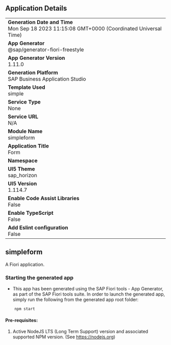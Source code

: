 ## Application Details
|               |
| ------------- |
|**Generation Date and Time**<br>Mon Sep 18 2023 11:15:08 GMT+0000 (Coordinated Universal Time)|
|**App Generator**<br>@sap/generator-fiori-freestyle|
|**App Generator Version**<br>1.11.0|
|**Generation Platform**<br>SAP Business Application Studio|
|**Template Used**<br>simple|
|**Service Type**<br>None|
|**Service URL**<br>N/A
|**Module Name**<br>simpleform|
|**Application Title**<br>Form|
|**Namespace**<br>|
|**UI5 Theme**<br>sap_horizon|
|**UI5 Version**<br>1.114.7|
|**Enable Code Assist Libraries**<br>False|
|**Enable TypeScript**<br>False|
|**Add Eslint configuration**<br>False|

## simpleform

A Fiori application.

### Starting the generated app

-   This app has been generated using the SAP Fiori tools - App Generator, as part of the SAP Fiori tools suite.  In order to launch the generated app, simply run the following from the generated app root folder:

```
    npm start
```

#### Pre-requisites:

1. Active NodeJS LTS (Long Term Support) version and associated supported NPM version.  (See https://nodejs.org)


